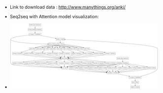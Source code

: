 
 - Link to download data : http://www.manythings.org/anki/
 
 - Seq2seq with Attention model visualization:
 - ![title](images/model.png)
